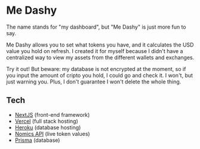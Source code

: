 
# Me Dashy

The name stands for "my dashboard", but "Me Dashy" is just more fun to say.

Me Dashy allows you to set what tokens you have, and it calculates the USD value you hold on refresh. I created it for myself because I didn't have a centralized way to view my assets from the different wallets and exchanges.

Try it out! But beware: my database is not encrypted at the moment, so if you input the amount of cripto you hold, I could go and check it. I won't, but just warning you. Plus, I don't guarantee I won't delete the whole thing.

## Tech

- [NextJS](https://nextjs.org) (front-end framework)
- [Vercel](https://vercel.com) (full stack hosting)
- [Heroku](https://www.heroku.com/) (database hosting)
- [Nomics API](https://p.nomics.com/cryptocurrency-bitcoin-api) (live token values)
- [Prisma](https://www.prisma.io) (database)
